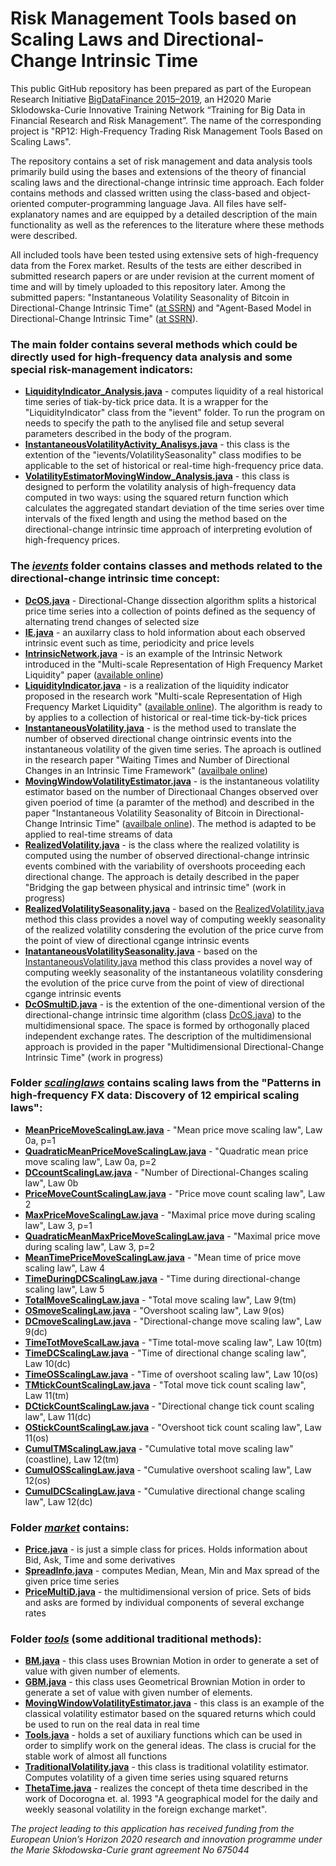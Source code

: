 # Risk Management Tools based on Scaling Laws and Directional-Change Intrinsic Time

This public GitHub repository has been prepared as part of the European Research Initiative <a href="http://bigdatafinance.eu/">BigDataFinance 2015–2019</a>, an H2020 Marie Sklodowska-Curie Innovative Training Network “Training for Big Data in Financial Research and Risk Management”. The name of the corresponding project is "RP12: High-Frequency Trading Risk Management Tools Based on Scaling Laws". 

The repository contains a set of risk management and data analysis tools primarily build using the bases and extensions of the theory of financial scaling laws and the directional-change intrinsic time approach. Each folder contains methods and classed written using the class-based and object-oriented computer-programming language Java. All files have self-explanatory names and are equipped by a detailed description of the main functionality as well as the references to the literature where these methods were described.

All included tools have been tested using extensive sets of high-frequency data from the Forex market. Results of the tests are either described in submitted research papers or are under revision at the current moment of time and will by timely uploaded to this repository later. Among the submitted papers: "Instantaneous Volatility Seasonality of Bitcoin in Directional-Change Intrinsic Time" (<a href="https://papers.ssrn.com/sol3/papers.cfm?abstract_id=3243797">at SSRN</a>) and "Agent-Based Model in Directional-Change Intrinsic Time" (<a href="https://papers.ssrn.com/sol3/papers.cfm?abstract_id=3240456">at SSRN</a>).

<h3>The main folder contains several methods which could be directly used for high-frequency data analysis and some special risk-management indicators:</h3>

<ul>
<li><strong><a href="https://github.com/VladUZH/VlPetrov/blob/master/src/LiquidityIndicator_Analysis.java">LiquidityIndicator_Analysis.java</a></strong> - computes liquidity of a real historical time series of tiak-by-tick price data. It is a wrapper for the "LiquidityIndicator" class from the "ievent" folder. To run the program on needs to specify the path to the anylised file and setup several parameters described in the body of the program.</li>
<li><strong><a href="https://github.com/VladUZH/VlPetrov/blob/master/src/InstantaneousVolatilityActivity_Analisys.java">InstantaneousVolatilityActivity_Analisys.java</a></strong> - this class is the extention of the "ievents/VolatilitySeasonality" class modifies to be applicable to the set of historical or real-time high-frequency price data.</li>
<li><strong><a href="https://github.com/VladUZH/VlPetrov/blob/master/src/VolatilityEstimatorMovingWindow_Analysis.java">VolatilityEstimatorMovingWindow_Analysis.java</a></strong> - this class is designed to perform the volatility analysis of high-frequency data computed in two ways: using the squared return function which calculates the aggregated standart deviation of the time series over time intervals of the fixed length and using the method based on the directional-change intrinsic time approach of interpreting evolution of high-frequency prices.</li>
</ul>


<h3>The <em><a href="https://github.com/VladUZH/VlPetrov/tree/master/src/ievents">ievents</a></em> folder contains classes and methods related to the directional-change intrinsic time concept: </h3>

<ul>
<li><strong><a href="https://github.com/VladUZH/VlPetrov/blob/master/src/ievents/DcOS.java">DcOS.java</a></strong> - Directional-Change dissection algorithm splits a historical price time series into a collection of points defined as the sequency of alternating trend changes of selected size</li>
<li><strong><a href="https://github.com/VladUZH/VlPetrov/blob/master/src/ievents/IE.java">IE.java</a></strong> - an auxilarry class to hold information about each observed intrinsic event such as time, periodicity and price levels</li>
<li><strong><a href="https://github.com/VladUZH/VlPetrov/blob/master/src/ievents/IntrinsicNetwork.java">IntrinsicNetwork.java</a></strong> - is an example of the Intrinsic Network introduced in the "Multi-scale Representation of High Frequency Market Liquidity" paper (<a href="https://content.iospress.com/articles/algorithmic-finance/af054">available online</a>)</li>
<li><strong><a href="https://github.com/VladUZH/VlPetrov/blob/master/src/ievents/LiquidityIndicator.java">LiquidityIndicator.java</a></strong> - is a realization of the liquidity indicator proposed in the research work "Multi-scale Representation of High Frequency Market Liquidity" (<a href="https://content.iospress.com/articles/algorithmic-finance/af054">available online</a>). The algorithm is ready to by applies to a collection of historical or real-time tick-by-tick prices</li>
<li><strong><a href="https://github.com/VladUZH/VlPetrov/blob/master/src/ievents/InstantaneousVolatility.java">InstantaneousVolatility.java</a></strong> - is the method used to translate the number of observed directional change ointrinsic events into the instantaneous volatility of the given time series. The aproach is outlined in the research paper "Waiting Times and Number of Directional Changes in an Intrinsic Time Framework" (<a href="https://papers.ssrn.com/sol3/papers.cfm?abstract_id=3243797">availbale online</a>)</li>
<li><strong><a href="https://github.com/VladUZH/VlPetrov/blob/master/src/ievents/MovingWindowVolatilityEstimator.java">MovingWindowVolatilityEstimator.java</a></strong> - is the instantaneous volatility estimator based on the number of Directionaal Changes observed over given poeriod of time (a paramter of the method) and described in the paper "Instantaneous Volatility Seasonality of Bitcoin in Directional-Change Intrinsic Time" (<a href="https://papers.ssrn.com/sol3/papers.cfm?abstract_id=3243797">availbale online</a>). The method is adapted to be applied to real-time streams of data</li>
<li><strong><a href="https://github.com/VladUZH/VlPetrov/blob/master/src/ievents/RealizedVolatility.java">RealizedVolatility.java</a></strong> - is the class where the realized volatility is computed using the number of observed directional-change intrinsic events combined with the variability of overshoots proceeding each directional change. The approach is detaily described in the paper "Bridging the gap between physical and intrinsic time" (work in progress)</li>
<li><strong><a href="https://github.com/VladUZH/VlPetrov/blob/master/src/ievents/RealizedVolatilitySeasonality.java">RealizedVolatilitySeasonality.java</a></strong> - based on the <a href="https://github.com/VladUZH/VlPetrov/blob/master/src/ievents/RealizedVolatility.java">RealizedVolatility.java</a> method this class provides a novel way of computing weekly seasonality of the realized volatility consdering the evolution of the price curve from the point of view of directional cgange intrinsic events</li>
<li><strong><a href="https://github.com/VladUZH/VlPetrov/blob/master/src/ievents/InstantaneousVolatilitySeasonality.java">InatantaneousVolatilitySeasonality.java</a></strong> - based on the <a href="https://github.com/VladUZH/VlPetrov/blob/master/src/ievents/InstantaneousVolatility.java">InstantaneousVolatility.java</a> method this class provides a novel way of computing weekly seasonality of the instantaneous volatility consdering the evolution of the price curve from the point of view of directional cgange intrinsic events</li>
<li><strong><a href="https://github.com/VladUZH/VlPetrov/blob/master/src/ievents/DcOSmultD.java">DcOSmultiD.java</a></strong> - is the extention of the one-dimentional version of the directional-change intrinsic time algorithm (class <a href="https://github.com/VladUZH/VlPetrov/blob/master/src/ievents/DcOS.java">DcOS.java</a>) to the multidimensional space. The space is formed by orthogonally placed independent exchange rates. The description of the multidimensional approach is provided in the paper "Multidimensional Directional-Change Intrinsic Time" (work in progress)</li>
</ul>

<h3>Folder <em><a href="https://github.com/VladUZH/VlPetrov/tree/master/src/scalinglaws">scalinglaws</a></em> contains scaling laws from the "Patterns in high-frequency FX data: Discovery of 12 empirical scaling laws":</h3>
<ul>
<li><strong><a href="https://github.com/VladUZH/VlPetrov/blob/master/src/scalinglaws/MeanPriceMoveScalingLaw.java">MeanPriceMoveScalingLaw.java</a></strong> - "Mean price move scaling law", Law 0a, p=1</li>
<li><strong><a href="https://github.com/VladUZH/VlPetrov/blob/master/src/scalinglaws/QuadraticMeanPriceMoveScalingLaw.java">QuadraticMeanPriceMoveScalingLaw.java</a></strong> - "Quadratic mean price move scaling law", Law 0a, p=2</li>
<li><strong><a href="https://github.com/VladUZH/VlPetrov/blob/master/src/scalinglaws/DCcountScalingLaw.java">DCcountScalingLaw.java</a></strong> - "Number of Directional-Changes scaling law", Law 0b </li>
<li><strong><a href="https://github.com/VladUZH/VlPetrov/blob/master/src/scalinglaws/PriceMoveCountScalingLaw.java">PriceMoveCountScalingLaw.java</a></strong> - "Price move count scaling law", Law 2</li>
<li><strong><a href="https://github.com/VladUZH/VlPetrov/blob/master/src/scalinglaws/MaxPriceMoveScalingLaw.java">MaxPriceMoveScalingLaw.java</a></strong> - "Maximal price move during scaling law", Law 3, p=1</li>
<li><strong><a href="https://github.com/VladUZH/VlPetrov/blob/master/src/scalinglaws/QuadraticMeanMaxPriceMoveScalingLaw.java">QuadraticMeanMaxPriceMoveScalingLaw.java</a></strong> - "Maximal price move during scaling law", Law 3, p=2</li>
<li><strong><a href="https://github.com/VladUZH/VlPetrov/blob/master/src/scalinglaws/MeanTimePriceMoveScalingLaw.java">MeanTimePriceMoveScalingLaw.java</a></strong> - "Mean time of price move scaling law", Law 4</li>
<li><strong><a href="https://github.com/VladUZH/VlPetrov/blob/master/src/scalinglaws/TimeDuringDCScalingLaw.java">TimeDuringDCScalingLaw.java</a></strong> - "Time during directional-change scaling law", Law 5</li>
<li><strong><a href="https://github.com/VladUZH/VlPetrov/blob/master/src/scalinglaws/TotalMoveScalingLaw.java">TotalMoveScalingLaw.java</a></strong> - "Total move scaling law", Law 9(tm)</li>
<li><strong><a href="https://github.com/VladUZH/VlPetrov/blob/master/src/scalinglaws/OSmoveScalingLaw.java">OSmoveScalingLaw.java</a></strong> - "Overshoot scaling law", Law 9(os)</li>
<li><strong><a href="https://github.com/VladUZH/VlPetrov/blob/master/src/scalinglaws/DCmoveScalingLaw.java">DCmoveScalingLaw.java</a></strong> - "Directional-change move scaling law", Law 9(dc)</li>
<li><strong><a href="https://github.com/VladUZH/VlPetrov/blob/master/src/scalinglaws/TimeTotMoveScalLaw.java">TimeTotMoveScalLaw.java</a></strong> - "Time total-move scaling law", Law 10(tm)</li>
<li><strong><a href="https://github.com/VladUZH/VlPetrov/blob/master/src/scalinglaws/TimeDCScalingLaw.java">TimeDCScalingLaw.java</a></strong> - "Time of directional change scaling law", Law 10(dc)</li>
<li><strong><a href="https://github.com/VladUZH/VlPetrov/blob/master/src/scalinglaws/TimeOSScalingLaw.java">TimeOSScalingLaw.java</a></strong> - "Time of overshoot scaling law", Law 10(os)</li>
<li><strong><a href="https://github.com/VladUZH/VlPetrov/blob/master/src/scalinglaws/TMtickCountScalingLaw.java">TMtickCountScalingLaw.java</a></strong> - "Total move tick count scaling law", Law 11(tm)</li>
<li><strong><a href="https://github.com/VladUZH/VlPetrov/blob/master/src/scalinglaws/DCtickCountScalingLaw.java">DCtickCountScalingLaw.java</a></strong> - "Directional change tick count scaling law", Law 11(dc)</li>
<li><strong><a href="https://github.com/VladUZH/VlPetrov/blob/master/src/scalinglaws/OStickCountScalingLaw.java">OStickCountScalingLaw.java</a></strong> - "Overshoot tick count scaling law", Law 11(os)</li>
<li><strong><a href="https://github.com/VladUZH/VlPetrov/blob/master/src/scalinglaws/CumulTMScalingLaw.java">CumulTMScalingLaw.java</a></strong> - "Cumulative total move scaling law" (coastline), Law 12(tm)</li>
<li><strong><a href="https://github.com/VladUZH/VlPetrov/blob/master/src/scalinglaws/CumulOSScalingLaw.java">CumulOSScalingLaw.java</a></strong> - "Cumulative overshoot scaling law", Law 12(os)</li>
<li><strong><a href="https://github.com/VladUZH/VlPetrov/blob/master/src/scalinglaws/CumulDCScalingLaw.java">CumulDCScalingLaw.java</a></strong> - "Cumulative directional change scaling law", Law 12(dc)</li>

</ul>

<h3>Folder <em><a href="https://github.com/VladUZH/VlPetrov/tree/master/src/market">market</a></em> contains:</h3>

<ul>
<li><strong><a href="https://github.com/VladUZH/VlPetrov/blob/master/src/market/Price.java">Price.java</a></strong> - is just a simple class for prices. Holds information about Bid, Ask, Time and some derivatives</li>
<li><strong><a href="https://github.com/VladUZH/VlPetrov/blob/master/src/market/SpreadInfo.java">SpreadInfo.java</a></strong> - computes Median, Mean, Min and Max spread of the given price time series</li>
<li><strong><a href="https://github.com/VladUZH/VlPetrov/blob/master/src/market/PriceMultiD.java">PriceMultiD.java</a></strong> - the multidimensional version of price. Sets of bids and asks are formed by individual components of several exchange rates</li>
</ul>

<h3>Folder <em><a href="https://github.com/VladUZH/VlPetrov/tree/master/src/tools">tools</a></em> (some additional traditional methods):</h3>

<ul>
<li><strong><a href="https://github.com/VladUZH/VlPetrov/blob/master/src/tools/BM.java">BM.java</a></strong> - this class uses Brownian Motion in order to generate a set of value with given number of elements.</li>
<li><strong><a href="https://github.com/VladUZH/VlPetrov/blob/master/src/tools/GBM.java">GBM.java</a></strong> - this class uses Geometrical Brownian Motion in order to generate a set of value with given number of elements.</li>
<li><strong><a href="https://github.com/VladUZH/VlPetrov/blob/master/src/tools/MovingWindowVolatilityEstimator.java">MovingWindowVolatilityEstimator.java</a></strong> - this class is an example of the classical volatility estimator based on the squared returns which could be used to run on the real data in real time</li>
<li><strong><a href="https://github.com/VladUZH/VlPetrov/blob/master/src/tools/Tools.java">Tools.java</a></strong> - holds a set of auxiliary functions which can be used in order to simplify work on the general ideas. The class is crucial for the stable work of almost all functions</li>
<li><strong><a href="https://github.com/VladUZH/VlPetrov/blob/master/src/tools/TraditionalVolatility.java">TraditionalVolatility.java</a></strong> - this class is traditional volatility estimator. Computes volatility of a given time series using squared returns</li>
<li><strong><a href="https://github.com/VladUZH/VlPetrov/blob/master/src/tools/ThetaTime.java">ThetaTime.java</a></strong> - realizes the concept of theta time described in the work of Docorogna et. al. 1993 "A geographical model for the daily and weekly seasonal volatility in the foreign exchange market".</li>
</ul>

<em>The project leading to this application has received funding from the European Union’s Horizon 2020 research and innovation programme under the Marie Skłodowska-Curie grant agreement No 675044</em>
